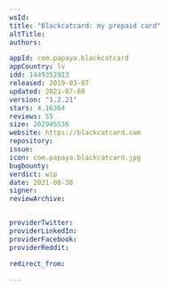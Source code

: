 ```yaml
---
wsId: 
title: "Blackсatсard: my prepaid card"
altTitle: 
authors:

appId: com.papaya.blackcatcard
appCountry: lv
idd: 1449352913
released: 2019-03-07
updated: 2021-07-08
version: "1.2.21"
stars: 4.16364
reviews: 55
size: 202945536
website: https://blackcatcard.com
repository: 
issue: 
icon: com.papaya.blackcatcard.jpg
bugbounty: 
verdict: wip
date: 2021-08-30
signer: 
reviewArchive:


providerTwitter: 
providerLinkedIn: 
providerFacebook: 
providerReddit: 

redirect_from:

---
```


